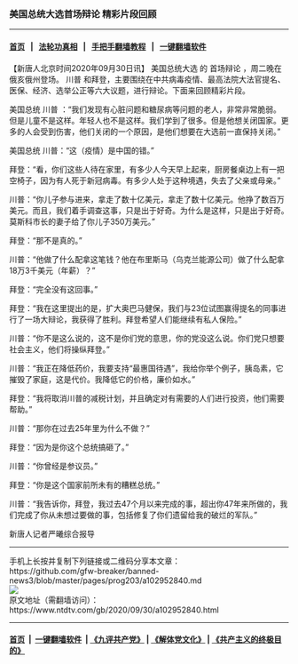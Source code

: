 ### 美国总统大选首场辩论 精彩片段回顾
------------------------

#### [首页](https://github.com/gfw-breaker/banned-news3/blob/master/README.md) &nbsp;&nbsp;|&nbsp;&nbsp; [法轮功真相](https://github.com/begood0513/basic/blob/master/README.md)  &nbsp;&nbsp;|&nbsp;&nbsp; [手把手翻墙教程](https://github.com/gfw-breaker/guides/wiki)  &nbsp;&nbsp;|&nbsp;&nbsp; [一键翻墙软件](https://github.com/gfw-breaker/nogfw/blob/master/README.md)  



<div><div class="post_content" itemprop="articleBody">
 <p>
  【新唐人北京时间2020年09月30日讯】
  <ok href="https://www.ntdtv.com/gb/美国总统大选.htm">
   美国总统大选
  </ok>
  的
  <ok href="https://www.ntdtv.com/gb/首场辩论.htm">
   首场辩论
  </ok>
  ，周二晚在俄亥俄州登场。
  <ok href="https://www.ntdtv.com/gb/川普.htm">
   川普
  </ok>
  和拜登，主要围绕在中共病毒疫情、最高法院大法官提名、医保、经济、选举公正等六大议题，进行辩论。下面来回顾精彩片段。
 </p>
 <p>
  美国总统
  <ok href="https://www.ntdtv.com/gb/川普.htm">
   川普
  </ok>
  ：“我们发现有心脏问题和糖尿病等问题的老人，非常非常脆弱。但是儿童不是这样。年轻人也不是这样。我们学到了很多。但是他想关闭国家。更多的人会受到伤害，他们关闭的一个原因，是他们想要在大选前一直保持关闭。”
 </p>
 <p>
  美国总统 川普：“这（疫情）是中国的错。”
 </p>
 <p>
  拜登：“看，你们这些人待在家里，有多少人今天早上起来，厨房餐桌边上有一把空椅子，因为有人死于新冠病毒。有多少人处于这种境遇，失去了父亲或母亲。”
 </p>
 <p>
  川普：“你儿子参与进来，拿走了数十亿美元，拿走了数十亿美元。他挣了数百万美元。而且，我们着手调查这事，只是出于好奇。为什么是这样，只是出于好奇。莫斯科市长的妻子给了你儿子350万美元。”
 </p>
 <p>
  拜登：“那不是真的。”
 </p>
 <p>
  川普：“他做了什么配拿这笔钱？他在布里斯马（乌克兰能源公司）做了什么配拿18万3千美元（年薪​​）？”
 </p>
 <p>
  拜登：“完全没有这回事。”
 </p>
 <p>
  拜登：“我在这里提出的是，扩大奥巴马健保，我们与23位试图赢得提名的同事进行了一场大辩论，我获得了胜利。拜登希望人们能继续有私人保险。”
 </p>
 <p>
  川普：“你不是这么说的，这不是你们党的意思，你的党没这么说。你们党只想要社会主义，他们将操纵拜登。”
 </p>
 <p>
  川普：“我正在降低药价，我要支持“最惠国待遇”，我给你举个例子，胰岛素，它摧毁了家庭，这是代价。我降低它的价格，廉价如水。”
 </p>
 <p>
  拜登：“我将取消川普的减税计划，并且确定对有需要的人们进行投资，他们需要帮助。”
 </p>
 <p>
  川普：“那你在过去25年里为什么不做？”
 </p>
 <p>
  拜登：“因为是你这个总统搞砸了。”
 </p>
 <p>
  川普：“你曾经是参议员。”
 </p>
 <p>
  拜登：“你是这个国家前所未有的糟糕总统。”
 </p>
 <p>
  川普：“我告诉你，拜登，我过去47个月以来完成的事，超出你47年来所做的，我们完成了你从未想过要做的事，包括修复了你们遗留给我的破烂的军队。”
 </p>
 <p>
  新唐人记者严曦综合报导
 </p>
 <div class="single_ad">
 </div>
</div>
</div>
<hr/>
手机上长按并复制下列链接或二维码分享本文章：<br/>
https://github.com/gfw-breaker/banned-news3/blob/master/pages/prog203/a102952840.md <br/>
<a href='https://github.com/gfw-breaker/banned-news3/blob/master/pages/prog203/a102952840.md'><img src='https://github.com/gfw-breaker/banned-news3/blob/master/pages/prog203/a102952840.md.png'/></a> <br/>
原文地址（需翻墙访问）：https://www.ntdtv.com/gb/2020/09/30/a102952840.html


------------------------
#### [首页](https://github.com/gfw-breaker/banned-news3/blob/master/README.md) &nbsp;|&nbsp; [一键翻墙软件](https://github.com/gfw-breaker/nogfw/blob/master/README.md) &nbsp;| [《九评共产党》](https://github.com/gfw-breaker/9ping.md/blob/master/README.md#九评之一评共产党是什么) | [《解体党文化》](https://github.com/gfw-breaker/jtdwh.md/blob/master/README.md) | [《共产主义的终极目的》](https://github.com/gfw-breaker/gczydzjmd.md/blob/master/README.md)


<img src='http://gfw-breaker.win/banned-news3/pages/prog203/a102952840.md' width='0px' height='0px'/>